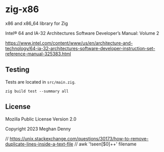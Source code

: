 # zig-x86

x86 and x86_64 library for Zig

Intel® 64 and IA-32 Architectures Software Developer’s Manual: Volume 2

https://www.intel.com/content/www/us/en/architecture-and-technology/64-ia-32-architectures-software-developer-instruction-set-reference-manual-325383.html

## Testing

Tests are located in `src/main.zig`.

```
zig build test --summary all
```

## License

Mozilla Public License Version 2.0

Copyright 2023 Meghan Denny

<!--  -->

// https://unix.stackexchange.com/questions/30173/how-to-remove-duplicate-lines-inside-a-text-file
// awk '!seen[$0]++' filename

